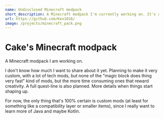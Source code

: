 ```yaml
---
name: Undisclosed Minecraft modpack
short_description: A Minecraft modpack I'm currently working on. It's a secret for now.
url: https://github.com/Kex1016/
image: /projects/minecraft_pack.png
---
```


# Cake's Minecraft modpack

A Minecraft modpack I am working on.

I don't know how much I want to share about it yet. Planning to make it very custom, with a lot of tech mods, but none of the "magic block does thing very fast" kind of mods, but the more time consuming ones that reward creativity. A full quest-line is also planned. More details when things start shaping up.

For now, the only thing that's 100% certain is custom mods (at least for something like a compatibility layer or smaller items), since I really want to learn more of Java and maybe Kotlin.
